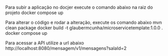 Para subir a aplicação no docjer execute o comando abaixo na raiz do projeto
docker compose up


Para alterar o código e rodar a alteração, execute os comando abaixo
mvn clean package
docker build -t glaubermcunha/microservicetemplate:1.0.0 .
docker compose up

Para acessar a API utilize a url abaixo
http://localhost:8080/mensagem/v1/mensagens?salaId=2